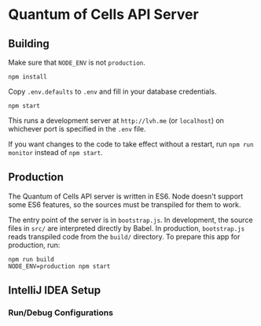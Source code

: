 Quantum of Cells API Server
===========================

Building
--------
Make sure that `NODE_ENV` is not `production`.

    npm install
    
Copy `.env.defaults` to `.env` and fill in your database credentials.

    npm start
    
This runs a development server at `http://lvh.me` (or `localhost`) on whichever port is specified in the `.env` file.

If you want changes to the code to take effect without a restart, run `npm run monitor` instead of `npm start`.

Production
----------
The Quantum of Cells API server is written in ES6. Node doesn't support some ES6 features, so the sources must be transpiled for them to work.

The entry point of the server is in `bootstrap.js`. In development, the source files in `src/` are interpreted directly by Babel. In production, `bootstrap.js` reads transpiled code from the `build/` directory. To prepare this app for production, run:

    npm run build
    NODE_ENV=production npm start
    
IntelliJ IDEA Setup
-------------------

### Run/Debug Configurations
